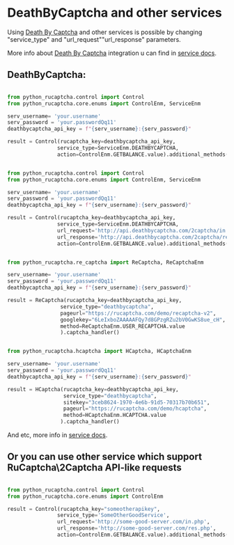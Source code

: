 # DeathByCaptcha and other services

Using [Death By Captcha](https://deathbycaptcha.com?refid=1237267242) and other services is possible by changing "service_type" and "url_request"\"url_response" parameters.

More info about [Death By Captcha](https://deathbycaptcha.com?refid=1237267242) integration u can find in [service docs](https://deathbycaptcha.com/api/2captcha?refid=1237267242).


## DeathByCaptcha:
```python

from python_rucaptcha.control import Control
from python_rucaptcha.core.enums import ControlEnm, ServiceEnm

serv_username= 'your.username'
serv_password = 'your.passwordQq11'
deathbycaptcha_api_key = f"{serv_username}:{serv_password}"

result = Control(rucaptcha_key=deathbycaptcha_api_key,
                service_type=ServiceEnm.DEATHBYCAPTCHA,
                action=ControlEnm.GETBALANCE.value).additional_methods()
```

```python

from python_rucaptcha.control import Control
from python_rucaptcha.core.enums import ControlEnm, ServiceEnm

serv_username= 'your.username'
serv_password = 'your.passwordQq11'
deathbycaptcha_api_key = f"{serv_username}:{serv_password}"

result = Control(rucaptcha_key=deathbycaptcha_api_key,
                service_type=ServiceEnm.DEATHBYCAPTCHA,
                url_request='http://api.deathbycaptcha.com/2captcha/in.php',
                url_response='http://api.deathbycaptcha.com/2captcha/res.php',
                action=ControlEnm.GETBALANCE.value).additional_methods()
```

```python

from python_rucaptcha.re_captcha import ReCaptcha, ReCaptchaEnm

serv_username= 'your.username'
serv_password = 'your.passwordQq11'
deathbycaptcha_api_key = f"{serv_username}:{serv_password}"

result = ReCaptcha(rucaptcha_key=deathbycaptcha_api_key,
                 service_type="deathbycaptcha",
                 pageurl="https://rucaptcha.com/demo/recaptcha-v2",
                 googlekey="6LeIxboZAAAAAFQy7d8GPzgRZu2bV0GwKS8ue_cH",
                 method=ReCaptchaEnm.USER_RECAPTCHA.value
                 ).captcha_handler()
```

```python

from python_rucaptcha.hcaptcha import HCaptcha, HCaptchaEnm

serv_username= 'your.username'
serv_password = 'your.passwordQq11'
deathbycaptcha_api_key = f"{serv_username}:{serv_password}"

result = HCaptcha(rucaptcha_key=deathbycaptcha_api_key,
                  service_type="deathbycaptcha",
                  sitekey="3ceb8624-1970-4e6b-91d5-70317b70b651",
                  pageurl="https://rucaptcha.com/demo/hcaptcha",
                  method=HCaptchaEnm.HCAPTCHA.value
                 ).captcha_handler()
```

And etc, more info in [service docs](https://deathbycaptcha.com/api/2captcha?refid=1237267242).

## Or you can use other service which support RuCaptcha\2Captcha API-like requests 
```python

from python_rucaptcha.control import Control
from python_rucaptcha.core.enums import ControlEnm

result = Control(rucaptcha_key="someotherapikey",
                service_type='SomeOtherGoodService',
                url_request='http://some-good-server.com/in.php',
                url_response='http://some-good-server.com/res.php',
                action=ControlEnm.GETBALANCE.value).additional_methods()
```
